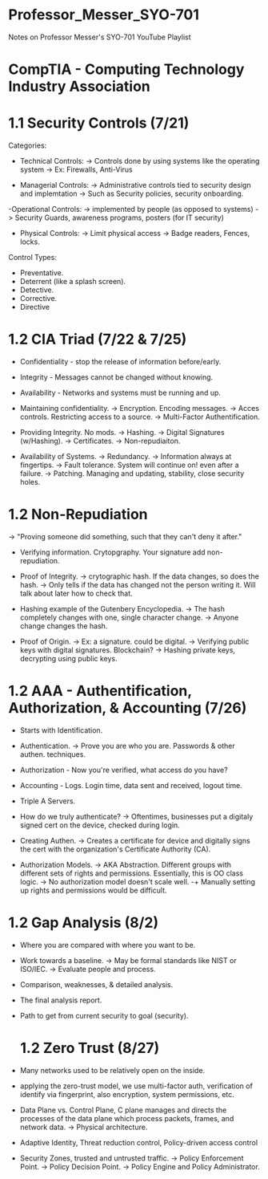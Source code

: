 # Professor_Messer_SYO-701
Notes on Professor Messer's SYO-701 YouTube Playlist

# CompTIA - Computing Technology Industry Association

# 1.1 Security Controls (7/21)

Categories:

- Technical Controls:
  -> Controls done by using systems like the operating system
  -> Ex: Firewalls, Anti-Virus

- Managerial Controls:
  -> Administrative controls tied to security design and implemtation
  -> Such as Security policies, security onboarding.

-Operational Controls:
  -> implemented by people (as opposed to systems)
  -> Security Guards, awareness programs, posters (for IT security)

- Physical Controls:
  -> Limit physical access
  -> Badge readers, Fences, locks.

Control Types:

- Preventative.
- Deterrent (like a splash screen).
- Detective.
- Corrective.
- Directive

# 1.2 CIA Triad (7/22 & 7/25)

- Confidentiality - stop the release of information before/early.
- Integrity - Messages cannot be changed without knowing.
- Availability - Networks and systems must be running and up.

- Maintaining confidentiality.
  -> Encryption. Encoding messages.
  -> Acces controls. Restricting access to a source.
  -> Multi-Factor Authentification.

- Providing Integrity. No mods.
  -> Hashing.
  -> Digital Signatures (w/Hashing).
  -> Certificates.
  -> Non-repudiaiton.

- Availability of Systems.
  -> Redundancy.
  -> Information always at fingertips.
  -> Fault tolerance. System will continue on! even after a failure.
  -> Patching. Managing and updating, stability, close security holes.

# 1.2 Non-Repudiation
  -> "Proving someone did something, such that they can't deny it after."

- Verifying information. Crytopgraphy. Your signature add non-repudiation.

- Proof of Integrity.
  -> crytographic hash. If the data changes, so does the hash.
  -> Only tells if the data has changed not the person writing it. Will talk about later how to check that.

- Hashing example of the Gutenbery Encyclopedia.
  -> The hash completely changes with one, single character change.
  -> Anyone change changes the hash.

- Proof of Origin.
  -> Ex: a signature. could be digital.
  -> Verifying public keys with digital signatures. Blockchain?
  -> Hashing private keys, decrypting  using public keys.

# 1.2 AAA - Authentification, Authorization, & Accounting (7/26)

- Starts with Identification.
- Authentication.
  -> Prove you are who you are. Passwords & other authen. techniques.
- Authorization - Now you're verified, what access do you have?
- Accounting - Logs. Login time, data sent and received, logout time.

- Triple A Servers.

- How do we truly authenticate?
  -> Oftentimes, businesses put a digitaly signed cert on the device, checked during login.

- Creating Authen.
  -> Creates a certificate for device and digitally signs the cert with the organization's Certificate Authority (CA).

- Authorization Models.
  -> AKA Abstraction. Different groups with different sets of rights and permissions. Essentially, this is OO class logic.
  -> No authorization model doesn't scale well.
    -+ Manually setting up rights and permissions would be difficult.

# 1.2 Gap Analysis (8/2)

- Where you are compared with where you want to be.
- Work towards a baseline.
  -> May be formal standards like NIST or ISO/IEC.
  -> Evaluate people and process.

- Comparison, weaknesses, & detailed analysis.
- The final analysis report.
- Path to get from current security to goal (security).

  # 1.2 Zero Trust (8/27)

- Many networks used to be relatively open on the inside.
- applying the zero-trust model, we use multi-factor auth, verification of identify via fingerprint, also encryption, system permissions, etc.

- Data Plane vs. Control Plane, C plane manages and directs the processes of the data plane which process packets, frames, and network data.
  -> Physical architecture.

- Adaptive Identity, Threat reduction control, Policy-driven access control

- Security Zones, trusted and untrusted traffic.
  -> Policy Enforcement Point.
    -> Policy Decision Point.
      -> Policy Engine and Policy Administrator.

  
